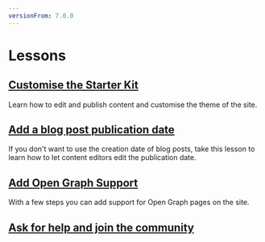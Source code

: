 ```yaml
---
versionFrom: 7.0.0
---
```


# Lessons

## [Customise the Starter Kit](1-Customise-the-Starter-kit/index-v7.md)

Learn how to edit and publish content and customise the theme of the site.

## [Add a blog post publication date](2-Add-a-Blog-Post-Publication-Date/index-v7.md)

If you don't want to use the creation date of blog posts, take this lesson to learn how to let content editors edit the publication date.

## [Add Open Graph Support](3-Add-Open-Graph/index-v7.md)

With a few steps you can add support for Open Graph pages on the site.

## [Ask for help and join the community](4-Ask-For-Help-and-Join-The-Community/)